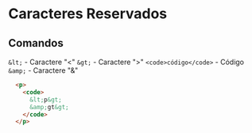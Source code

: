 # Caracteres Reservados

## Comandos
  `&lt;` - Caractere "<"
  `&gt;` - Caractere ">"
  `<code>código</code>` - Código
  `&amp;` - Caractere "&"
  
  ```html
    <p>
      <code>
        &lt;p&gt;
        &amp;gt&gt;
      </code>
    </p>
  ```
